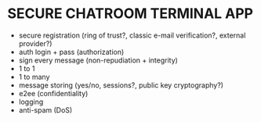 # SECURE CHATROOM TERMINAL APP

- secure registration (ring of trust?, classic e-mail verification?, external provider?)
- auth login + pass (authorization)
- sign every message (non-repudiation + integrity)
- 1 to 1
- 1 to many
- message storing (yes/no, sessions?, public key cryptography?)
- e2ee (confidentiality)
- logging
- anti-spam (DoS)
